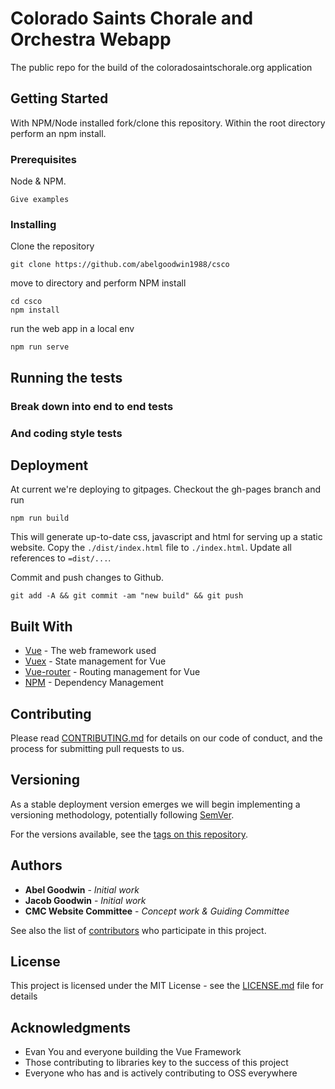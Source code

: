 # Colorado Saints Chorale and Orchestra Webapp

The public repo for the build of the coloradosaintschorale.org application

## Getting Started

With NPM/Node installed fork/clone this repository. Within the root directory perform an npm install.

### Prerequisites

Node & NPM.

```text
Give examples
```

### Installing

Clone the repository

```unix
git clone https://github.com/abelgoodwin1988/csco
```

move to directory and perform NPM install

```unix
cd csco
npm install
```

run the web app in a local env

```unix
npm run serve
```

## Running the tests

### Break down into end to end tests

### And coding style tests

## Deployment

At current we're deploying to gitpages. Checkout the gh-pages branch and run

```unix
npm run build
```

This will generate up-to-date css, javascript and html for serving up a static website. Copy the `./dist/index.html` file to `./index.html`. Update all references to `=dist/...`.

Commit and push changes to Github.

```unix
git add -A && git commit -am "new build" && git push
```

## Built With

* [Vue](https://vuejs.org/) - The web framework used
* [Vuex](https://github.com/vuejs/vuex) - State management for Vue
* [Vue-router](https://github.com/vuejs/vue-router) - Routing management for Vue
* [NPM](https://www.npmjs.com/) - Dependency Management

## Contributing

Please read [CONTRIBUTING.md](CONTRIBUTING.md) for details on our code of conduct, and the process for submitting pull requests to us.

## Versioning

As a stable deployment version emerges we will begin implementing a versioning methodology, potentially following [SemVer](http://semver.org/).

For the versions available, see the [tags on this repository](https://github.com/your/project/tags).

## Authors

* **Abel Goodwin** - *Initial work*
* **Jacob Goodwin** - *Initial work*
* **CMC Website Committee** - *Concept work & Guiding Committee*

See also the list of [contributors](https://github.com/abelgoodwin1988/coloradomormonchorale/graphs/contributors) who participate in this project.

## License

This project is licensed under the MIT License - see the [LICENSE.md](LICENSE.md) file for details

## Acknowledgments

* Evan You and everyone building the Vue Framework
* Those contributing to libraries key to the success of this project
* Everyone who has and is actively contributing to OSS everywhere
